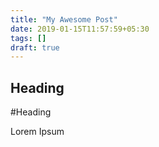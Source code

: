 ```yaml
---
title: "My Awesome Post"
date: 2019-01-15T11:57:59+05:30
tags: []
draft: true
---
```


## Heading

#Heading

Lorem Ipsum

<!--more-->

